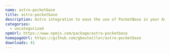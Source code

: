 ```yaml
---
name: astro-pocketbase
title: astro-pocketbase
description: Astro integration to ease the use of PocketBase in your Astro projects
categories:
  - uncategorized
npmUrl: https://www.npmjs.com/package/astro-pocketbase
homepageUrl: https://github.com/gbouteiller/astro-pocketbase
downloads: 41
---
```

